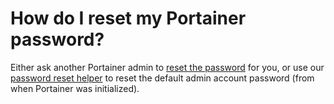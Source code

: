 # How do I reset my Portainer password?

Either ask another Portainer admin to [reset the password](../../admin/users/password.md) for you, or use our [password reset helper](../../advanced/reset-admin.md) to reset the default admin account password \(from when Portainer was initialized\).

